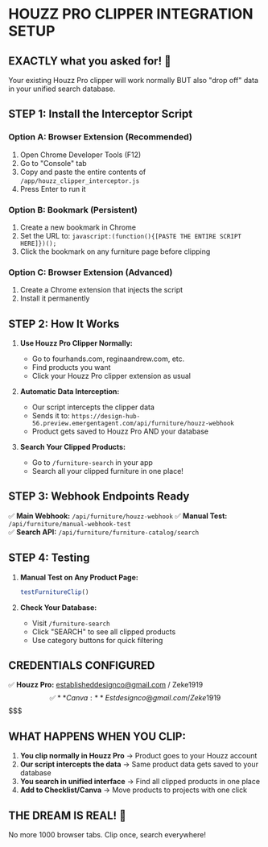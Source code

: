 # HOUZZ PRO CLIPPER INTEGRATION SETUP

## EXACTLY what you asked for! 🎉

Your existing Houzz Pro clipper will work normally BUT also "drop off" data in your unified search database.

## STEP 1: Install the Interceptor Script

### Option A: Browser Extension (Recommended)
1. Open Chrome Developer Tools (F12)
2. Go to "Console" tab  
3. Copy and paste the entire contents of `/app/houzz_clipper_interceptor.js`
4. Press Enter to run it

### Option B: Bookmark (Persistent)
1. Create a new bookmark in Chrome
2. Set the URL to: `javascript:(function(){[PASTE THE ENTIRE SCRIPT HERE]})();`
3. Click the bookmark on any furniture page before clipping

### Option C: Browser Extension (Advanced)
1. Create a Chrome extension that injects the script
2. Install it permanently

## STEP 2: How It Works

1. **Use Houzz Pro Clipper Normally:**
   - Go to fourhands.com, reginaandrew.com, etc.
   - Find products you want
   - Click your Houzz Pro clipper extension as usual

2. **Automatic Data Interception:**
   - Our script intercepts the clipper data
   - Sends it to: `https://design-hub-56.preview.emergentagent.com/api/furniture/houzz-webhook`
   - Product gets saved to Houzz Pro AND your database

3. **Search Your Clipped Products:**
   - Go to `/furniture-search` in your app
   - Search all your clipped furniture in one place!

## STEP 3: Webhook Endpoints Ready

✅ **Main Webhook:** `/api/furniture/houzz-webhook`
✅ **Manual Test:** `/api/furniture/manual-webhook-test`  
✅ **Search API:** `/api/furniture/furniture-catalog/search`

## STEP 4: Testing

1. **Manual Test on Any Product Page:**
   ```javascript
   testFurnitureClip()
   ```

2. **Check Your Database:**
   - Visit `/furniture-search`
   - Click "SEARCH" to see all clipped products
   - Use category buttons for quick filtering

## CREDENTIALS CONFIGURED

✅ **Houzz Pro:** establisheddesignco@gmail.com / Zeke1919$$  
✅ **Canva:** Estdesignco@gmail.com / Zeke1919$$$$$

## WHAT HAPPENS WHEN YOU CLIP:

1. **You clip normally in Houzz Pro** → Product goes to your Houzz account
2. **Our script intercepts the data** → Same product data gets saved to your database  
3. **You search in unified interface** → Find all clipped products in one place
4. **Add to Checklist/Canva** → Move products to projects with one click

## THE DREAM IS REAL! 🚀

No more 1000 browser tabs. Clip once, search everywhere!